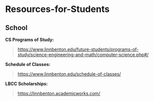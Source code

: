 # Resources-for-Students

## School
  **CS Programs of Study:**
  >https://www.linnbenton.edu/future-students/programs-of-study/science-engineering-and-math/computer-science.php#/

  **Schedule of Classes:**
  >https://www.linnbenton.edu/schedule-of-classes/
  
  **LBCC Scholarships:**
  >https://linnbenton.academicworks.com/
